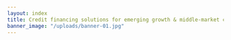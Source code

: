 ```yaml
---
layout: index
title: Credit financing solutions for emerging growth & middle-market companies
banner_image: "/uploads/banner-01.jpg"
---
```


